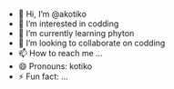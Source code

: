 - 👋 Hi, I’m @akotiko
- 👀 I’m interested in codding
- 🌱 I’m currently learning phyton
- 💞️ I’m looking to collaborate on codding
- 📫 How to reach me ...
- 😄 Pronouns: kotiko
- ⚡ Fun fact: ...

<!---
akotiko/akotiko is a ✨ special ✨ repository because its `README.md` (this file) appears on your GitHub profile.
You can click the Preview link to take a look at your changes.
--->
